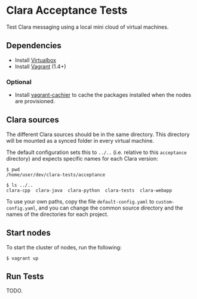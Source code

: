 # Clara Acceptance Tests

Test Clara messaging using a local mini cloud of virtual machines.

## Dependencies

- Install [Virtualbox](https://www.virtualbox.org/)
- Install [Vagrant](https://www.vagrantup.com/) (1.4+)

### Optional

- Install [vagrant-cachier](https://github.com/fgrehm/vagrant-cachier) to
  cache the packages installed when the nodes are provisioned.

## Clara sources

The different Clara sources should be in the same directory.
This directory will be mounted as a synced folder in every virtual machine.

The default configuration sets this to `../..` (i.e. relative to this
`acceptance` directory) and expects specific names for each Clara version:

    $ pwd
    /home/user/dev/clara-tests/acceptance

    $ ls ../..
    clara-cpp  clara-java  clara-python  clara-tests  clara-webapp

To use your own paths, copy the file `default-config.yaml` to
`custom-config.yaml`, and you can change the common source directory and the
names of the directories for each project.

## Start nodes

To start the cluster of nodes, run the following:

    $ vagrant up

## Run Tests

TODO.
